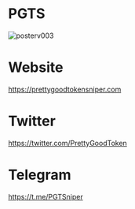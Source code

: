 # PGTS
![posterv003](https://user-images.githubusercontent.com/17973726/126660151-6fc03a5d-2070-4faf-b0fa-a9cc184f2538.png)


# Website
https://prettygoodtokensniper.com
# Twitter
https://twitter.com/PrettyGoodToken
# Telegram
https://t.me/PGTSniper
